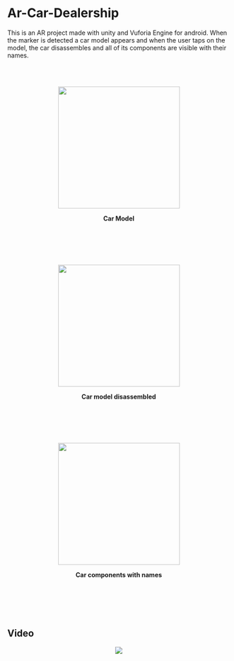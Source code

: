 # Ar-Car-Dealership
This is an AR project made with unity and Vuforia Engine for android.
When the marker is detected a car model appears and when the user taps on the model, the car disassembles and all of its components are visible with their names.

<br/><br/>
 <p align="center">
  <img src="https://user-images.githubusercontent.com/41238487/110211287-43a4cc80-7e96-11eb-91af-da83343202b5.png" height = "275" float="left" />
</p>
<p align="center">
  <strong>Car Model</strong>
</p>
 <br/><br/>
 <br/><br/>
 <p align="center">
  <img src="https://user-images.githubusercontent.com/41238487/110211290-456e9000-7e96-11eb-861a-6ac0cbe32b68.png" height = "275" float="left" />
</p>
<p align="center">
  <strong>Car model disassembled</strong>
</p>
 <br/><br/>
 <br/><br/>
 <p align="center">
  <img src="https://user-images.githubusercontent.com/41238487/110211292-469fbd00-7e96-11eb-8160-b51f8c3f3c4a.png" height = "275" float="left" />
</p>
<p align="center">
  <strong>Car components with names</strong>
</p>
 <br/><br/>
 <br/><br/>
 
## Video

<p align="center" >
<a href="http://www.youtube.com/watch?v=92kGX4mF9U4" rel="Game Video" ><img src="http://img.youtube.com/vi/92kGX4mF9U4/0.jpg" /></a>
</p>
